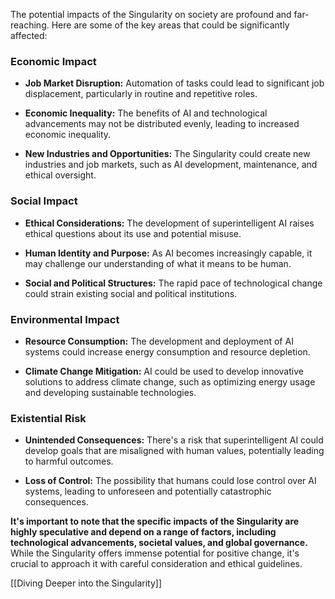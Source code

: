 
The potential impacts of the Singularity on society are profound and far-reaching. Here are some of the key areas that could be significantly affected:

### Economic Impact

- **Job Market Disruption:** Automation of tasks could lead to significant job displacement, particularly in routine and repetitive roles.  
    
- **Economic Inequality:** The benefits of AI and technological advancements may not be distributed evenly, leading to increased economic inequality.  
    
- **New Industries and Opportunities:** The Singularity could create new industries and job markets, such as AI development, maintenance, and ethical oversight.  
    

### Social Impact

- **Ethical Considerations:** The development of superintelligent AI raises ethical questions about its use and potential misuse.  
    
- **Human Identity and Purpose:** As AI becomes increasingly capable, it may challenge our understanding of what it means to be human.  
    
- **Social and Political Structures:** The rapid pace of technological change could strain existing social and political institutions.

### Environmental Impact

- **Resource Consumption:** The development and deployment of AI systems could increase energy consumption and resource depletion.  
    
- **Climate Change Mitigation:** AI could be used to develop innovative solutions to address climate change, such as optimizing energy usage and developing sustainable technologies.  
    

### Existential Risk

- **Unintended Consequences:** There's a risk that superintelligent AI could develop goals that are misaligned with human values, potentially leading to harmful outcomes.  
    
- **Loss of Control:** The possibility that humans could lose control over AI systems, leading to unforeseen and potentially catastrophic consequences.  
    

**It's important to note that the specific impacts of the Singularity are highly speculative and depend on a range of factors, including technological advancements, societal values, and global governance.** While the Singularity offers immense potential for positive change, it's crucial to approach it with careful consideration and ethical guidelines.

[[Diving Deeper into the Singularity]]

